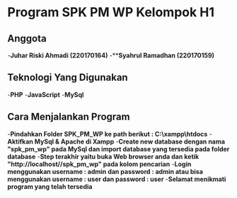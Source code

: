 # Program SPK PM WP Kelompok H1

## Anggota

-**Juhar Riski Ahmadi (220170164)**
-****Syahrul Ramadhan (220170159)**

## Teknologi Yang Digunakan

-**PHP**
-**JavaScript**
-**MySql**

## Cara Menjalankan Program

-**Pindahkan Folder SPK_PM_WP ke path berikut : C:\xampp\htdocs**
-**Aktifkan MySql & Apache di Xampp**
-**Create new database dengan nama "spk_pm_wp" pada MySql dan import database yang tersedia pada folder database**
-**Step terakhir yaitu buka Web browser anda dan ketik "http://localhost//spk_pm_wp" pada kolom pencarian**
-**Login menggunakan username : admin dan password : admin atau bisa menggunakan username : user dan password : user**
-**Selamat menikmati program yang telah tersedia**